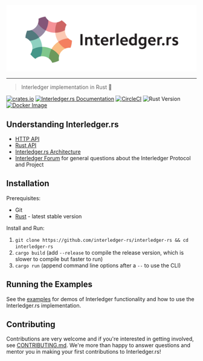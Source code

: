 <p align="center">
  <img src="docs/interledger-rs.svg" width="700" alt="Interledger.rs">
</p>

---
> Interledger implementation in Rust :money_with_wings:

[![crates.io](https://img.shields.io/crates/v/interledger.svg)](https://crates.io/crates/interledger)
[![Interledger.rs Documentation](https://docs.rs/interledger/badge.svg)](https://docs.rs/interledger)
[![CircleCI](https://circleci.com/gh/interledger-rs/interledger-rs.svg?style=shield)](https://circleci.com/gh/interledger-rs/interledger-rs)
![Rust Version](https://img.shields.io/badge/rust-stable-Success)
[![Docker Image](https://img.shields.io/docker/pulls/interledgerrs/node.svg?maxAge=2592000)](https://hub.docker.com/r/interledgerrs/node/)

## Understanding Interledger.rs
- [HTTP API](./docs/api.md)
- [Rust API](https://docs.rs/interledger)
- [Interledger.rs Architecture](./docs/architecture.md)
- [Interledger Forum](https://forum.interledger.org) for general questions about the Interledger Protocol and Project

## Installation

Prerequisites:
- Git
- [Rust](https://www.rust-lang.org/tools/install) - latest stable version

Install and Run:

1. `git clone https://github.com/interledger-rs/interledger-rs && cd interledger-rs`
2. `cargo build` (add `--release` to compile the release version, which is slower to compile but faster to run)
2. `cargo run` (append command line options after a `--` to use the CLI)

## Running the Examples

See the [examples](./examples/README.md) for demos of Interledger functionality and how to use the Interledger.rs implementation.

## Contributing

Contributions are very welcome and if you're interested in getting involved, see [CONTRIBUTING.md](docs/CONTRIBUTING.md). We're more than happy to answer questions and mentor you in making your first contributions to Interledger.rs!
